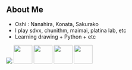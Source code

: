 ## About Me
<ul>
  <li>Oshi : Nanahira, Konata, Sakurako</li>
  <li>I play sdvx, chunithm, maimai, platina lab, etc</li>
  <li>Learning drawing + Python + etc</li>
</ul>

<img src="http://mazassumnida.wtf/api/v2/generate_badge?boj=pumpsnacktv"/>
<img src="https://avatars.githubusercontent.com/u/156066211?v=4" width="50" height="50" />
<img src="https://media1.tenor.com/m/y6V1TRkQHN4AAAAC/bocchi-the-rock-hitori-gotou.gif" width="50" height="50" />
<img src="https://media.tenor.com/ROTT22u3Vr0AAAA1/konata-lucky-star.webp" width="50" height="50" />
<img src="https://media1.tenor.com/m/zBd0oB5fL_MAAAAd/bocchi-the-rock-ryo-yamada.gif`" width="50 height="60"/>
